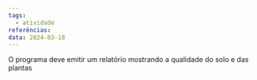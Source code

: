 ```yaml
---
tags:
  - atividade
referências: 
data: 2024-03-18
---
```

O programa deve emitir um relatório mostrando a qualidade do solo e das plantas

